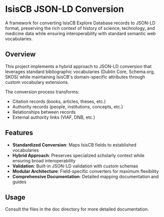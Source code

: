 # IsisCB JSON-LD Conversion

A framework for converting IsisCB Explore Database records to JSON-LD format, preserving the rich context of history of science, technology, and medicine data while ensuring interoperability with standard semantic web vocabularies.

## Overview

This project implements a hybrid approach to JSON-LD conversion that leverages standard bibliographic vocabularies (Dublin Core, Schema.org, SKOS) while maintaining IsisCB's domain-specific attributes through custom vocabulary extensions.

The conversion process transforms:
- Citation records (books, articles, theses, etc.)
- Authority records (people, institutions, concepts, etc.)
- Relationships between records
- External authority links (VIAF, DNB, etc.)

## Features

- **Standardized Conversion**: Maps IsisCB fields to established vocabularies
- **Hybrid Approach**: Preserves specialized scholarly context while ensuring broad interoperability
- **Validation**: Built-in JSON-LD validation with custom schemas
- **Modular Architecture**: Field-specific converters for maximum flexibility
- **Comprehensive Documentation**: Detailed mapping documentation and guides

## Usage

Consult the files in the doc directory for more detailed documentation. 